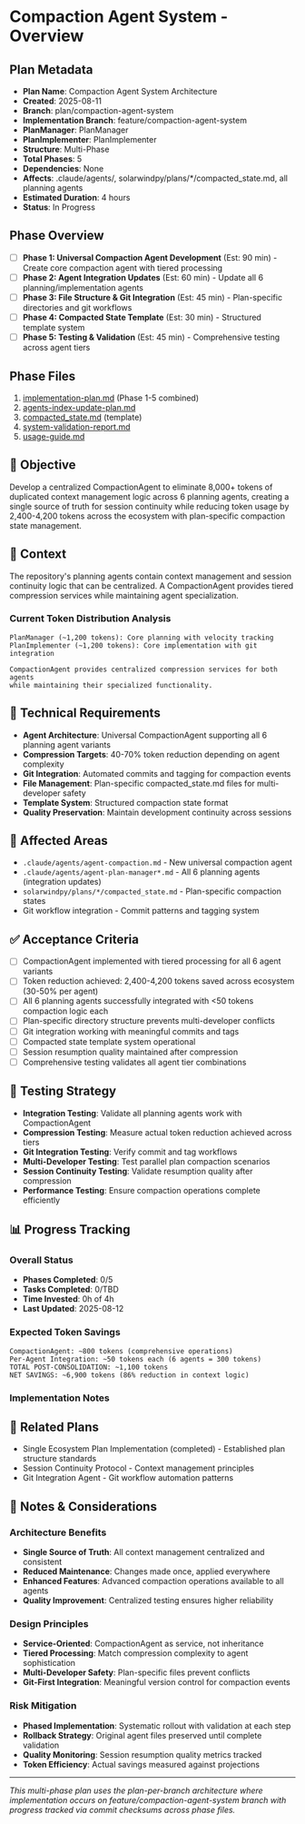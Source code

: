# Compaction Agent System - Overview

## Plan Metadata
- **Plan Name**: Compaction Agent System Architecture
- **Created**: 2025-08-11
- **Branch**: plan/compaction-agent-system
- **Implementation Branch**: feature/compaction-agent-system
- **PlanManager**: PlanManager
- **PlanImplementer**: PlanImplementer
- **Structure**: Multi-Phase
- **Total Phases**: 5
- **Dependencies**: None
- **Affects**: .claude/agents/, solarwindpy/plans/*/compacted_state.md, all planning agents
- **Estimated Duration**: 4 hours
- **Status**: In Progress

## Phase Overview
- [ ] **Phase 1: Universal Compaction Agent Development** (Est: 90 min) - Create core compaction agent with tiered processing
- [ ] **Phase 2: Agent Integration Updates** (Est: 60 min) - Update all 6 planning/implementation agents
- [ ] **Phase 3: File Structure & Git Integration** (Est: 45 min) - Plan-specific directories and git workflows
- [ ] **Phase 4: Compacted State Template** (Est: 30 min) - Structured template system
- [ ] **Phase 5: Testing & Validation** (Est: 45 min) - Comprehensive testing across agent tiers

## Phase Files
1. [implementation-plan.md](./implementation-plan.md) (Phase 1-5 combined)
2. [agents-index-update-plan.md](./agents-index-update-plan.md)
3. [compacted_state.md](./compacted_state.md) (template)
4. [system-validation-report.md](./system-validation-report.md)
5. [usage-guide.md](./usage-guide.md)

## 🎯 Objective
Develop a centralized CompactionAgent to eliminate 8,000+ tokens of duplicated context management logic across 6 planning agents, creating a single source of truth for session continuity while reducing token usage by 2,400-4,200 tokens across the ecosystem with plan-specific compaction state management.

## 🧠 Context
The repository's planning agents contain context management and session continuity logic that can be centralized. A CompactionAgent provides tiered compression services while maintaining agent specialization.

### Current Token Distribution Analysis
```
PlanManager (~1,200 tokens): Core planning with velocity tracking
PlanImplementer (~1,200 tokens): Core implementation with git integration

CompactionAgent provides centralized compression services for both agents
while maintaining their specialized functionality.
```

## 🔧 Technical Requirements
- **Agent Architecture**: Universal CompactionAgent supporting all 6 planning agent variants
- **Compression Targets**: 40-70% token reduction depending on agent complexity
- **Git Integration**: Automated commits and tagging for compaction events
- **File Management**: Plan-specific compacted_state.md files for multi-developer safety
- **Template System**: Structured compaction state format
- **Quality Preservation**: Maintain development continuity across sessions

## 📂 Affected Areas
- `.claude/agents/agent-compaction.md` - New universal compaction agent
- `.claude/agents/agent-plan-manager*.md` - All 6 planning agents (integration updates)
- `solarwindpy/plans/*/compacted_state.md` - Plan-specific compaction states
- Git workflow integration - Commit patterns and tagging system

## ✅ Acceptance Criteria
- [ ] CompactionAgent implemented with tiered processing for all 6 agent variants
- [ ] Token reduction achieved: 2,400-4,200 tokens saved across ecosystem (30-50% per agent)
- [ ] All 6 planning agents successfully integrated with <50 tokens compaction logic each
- [ ] Plan-specific directory structure prevents multi-developer conflicts
- [ ] Git integration working with meaningful commits and tags
- [ ] Compacted state template system operational
- [ ] Session resumption quality maintained after compression
- [ ] Comprehensive testing validates all agent tier combinations

## 🧪 Testing Strategy
- **Integration Testing**: Validate all planning agents work with CompactionAgent
- **Compression Testing**: Measure actual token reduction achieved across tiers
- **Git Integration Testing**: Verify commit and tag workflows
- **Multi-Developer Testing**: Test parallel plan compaction scenarios
- **Session Continuity Testing**: Validate resumption quality after compression
- **Performance Testing**: Ensure compaction operations complete efficiently

## 📊 Progress Tracking

### Overall Status
- **Phases Completed**: 0/5
- **Tasks Completed**: 0/TBD
- **Time Invested**: 0h of 4h
- **Last Updated**: 2025-08-12

### Expected Token Savings
```
CompactionAgent: ~800 tokens (comprehensive operations)
Per-Agent Integration: ~50 tokens each (6 agents = 300 tokens)
TOTAL POST-CONSOLIDATION: ~1,100 tokens
NET SAVINGS: ~6,900 tokens (86% reduction in context logic)
```

### Implementation Notes
<!-- Running log of implementation decisions, blockers, changes -->

## 🔗 Related Plans
- Single Ecosystem Plan Implementation (completed) - Established plan structure standards
- Session Continuity Protocol - Context management principles
- Git Integration Agent - Git workflow automation patterns

## 💬 Notes & Considerations

### Architecture Benefits
- **Single Source of Truth**: All context management centralized and consistent
- **Reduced Maintenance**: Changes made once, applied everywhere
- **Enhanced Features**: Advanced compaction operations available to all agents
- **Quality Improvement**: Centralized testing ensures higher reliability

### Design Principles
- **Service-Oriented**: CompactionAgent as service, not inheritance
- **Tiered Processing**: Match compression complexity to agent sophistication
- **Multi-Developer Safety**: Plan-specific files prevent conflicts
- **Git-First Integration**: Meaningful version control for compaction events

### Risk Mitigation
- **Phased Implementation**: Systematic rollout with validation at each step
- **Rollback Strategy**: Original agent files preserved until complete validation
- **Quality Monitoring**: Session resumption quality metrics tracked
- **Token Efficiency**: Actual savings measured against projections

---
*This multi-phase plan uses the plan-per-branch architecture where implementation occurs on feature/compaction-agent-system branch with progress tracked via commit checksums across phase files.*